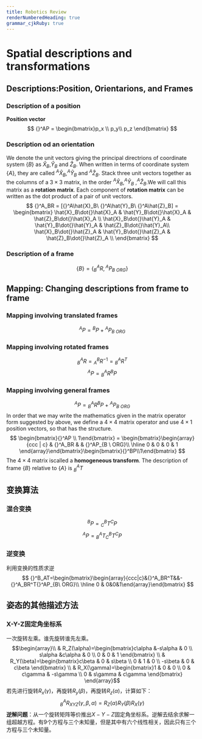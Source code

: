 ```yaml
---
title: Robotics Review
renderNumberedHeading: true
grammar_cjkRuby: true
---
```


# Spatial descriptions and transformations
## Descriptions:Position, Orientarions, and Frames
### Description of a position
**Position vector**
$$
{}^AP = \begin{bmatrix}p_x \\
p_y\\
p_z
\end{bmatrix}
$$
### Description od an orientation
We denote the unit vectors giving the principal directrions of coordinate system $\{B\}$ as $\hat{X}_B$,$\hat{Y}_B$ and $\hat{Z}_B$. When written in terms of coordinate system $\{A\}$, they are called ${}^A\hat{X}_B$,${}^A\hat{Y}_B$ and ${}^A\hat{Z}_B$.
Stack three unit vectors together as the columns of a $3\times3$ matrix, in the order ${}^A\hat{X}_B$,${}^A\hat{Y}_B$ ,${}^A\hat{Z}_B$.We will call this matrix as a **rotation matrix**.
Each component of **rotation matrix** can be written as the dot product of a pair of unit vectors.
$$
{}^A_BR = [{}^A\hat{X}_B\  {}^A\hat{Y}_B\ {}^A\hat{Z}_B] = \begin{bmatrix}
\hat{X}_B\dot{}\hat{X}_A &  \hat{Y}_B\dot{}\hat{X}_A & \hat{Z}_B\dot{}\hat{X}_A \\
\hat{X}_B\dot{}\hat{Y}_A &  \hat{Y}_B\dot{}\hat{Y}_A & \hat{Z}_B\dot{}\hat{Y}_A\\
\hat{X}_B\dot{}\hat{Z}_A &  \hat{Y}_B\dot{}\hat{Z}_A & \hat{Z}_B\dot{}\hat{Z}_A \\
\end{bmatrix}
$$

### Description of a frame
$$
\{B\}=\{{}^A_BR,{}^AP_{B\ ORG}\}
$$

## Mapping: Changing descriptions from frame to frame
### Mapping involving translated frames
$$
{}^AP = {}^BP + {}^AP_{B\ ORG}
$$

### Mapping involving rotated frames
$$
{}^A_BR={}^B_AR^{-1}={}^A_BR^T
$$
$$
{}^AP = {}^A_BR{}^BP
$$

### Mapping involving general frames
$${}^AP={}^A_BR{}^BP + {}^AP_{B\ ORG}$$
In order that we may write the mathematics given in the matrix operator form suggested by above, we define a $4\times4$ matrix operator and use $4\times1$ position vectors, so that has the structure.
$$
\begin{bmatrix}{}^AP \\ 1\end{bmatrix} = \begin{bmatrix}\begin{array}{ccc | c}
   & {}^A_BR  & & {}^AP_{B \ ORG}\\  \hline
   0 & 0 &  0 & 1
\end{array}\end{bmatrix}\begin{bmatrix}{}^BP\\1\end{bmatrix}
$$
The $4\times4$ matrix iscalled a **homogeneous transform**.
The description of frame $\{B\}$ relative to $\{A\}$ is ${}^A_BT$


## 变换算法
### 混合变换
$$
{}^BP={}^B_CT{}^CP
$$
$$
{}^AP={}^A_BT{}^B_CT{}^CP
$$

### 逆变换
利用变换的性质求逆
$$
{}^B_AT=\begin{bmatrix}\begin{array}{ccc|c}&{}^A_BR^T&&-{}^A_BR^T{}^AP_{B\ ORG}\\ \hline 0 & 0&0&1\end{array}\end{bmatrix}
$$

## 姿态的其他描述方法
### X-Y-Z固定角坐标系
一次旋转左乘。谁先旋转谁先左乘。
$$\begin{array}\\
& R_Z(\alpha)=\begin{bmatrix}c\alpha &-s\alpha & 0 \\ s\alpha &c\alpha & 0 \\ 0 & 0 & 1 \end{bmatrix} \\
& R_Y(\beta)=\begin{bmatrix}c\beta & 0 & s\beta \\ 0 & 1 & 0 \\ -s\beta & 0 & c\beta \end{bmatrix} \\
& R_X(\gamma)=\begin{bmatrix}1 & 0 & 0 \\ 0 & c\gamma & -s\gamma \\ 0 & s\gamma & c\gamma \end{bmatrix} 
\end{array}$$
若先进行旋转$R_x(\gamma)$，再旋转$R_y(\beta)$，再旋转$R_z(\alpha)$，计算如下：
$${}^A_BR_{XYZ}(\gamma,\beta,\alpha)=R_Z(\alpha)R_Y(\beta)R_X(\gamma)$$
**逆解问题**：从一个旋转矩阵等价推出$X-Y-Z$固定角坐标系。逆解去结余求解一组超越方程。有9个方程与三个未知量，但是其中有六个线性相关，因此只有三个方程与三个未知量。